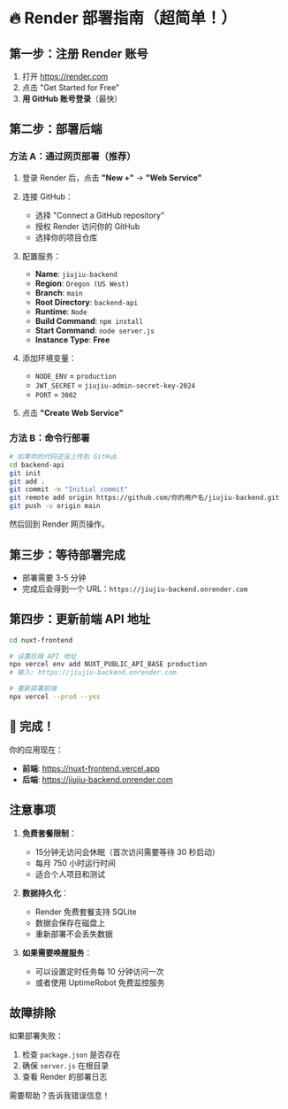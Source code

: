 # 🔥 Render 部署指南（超简单！）

## 第一步：注册 Render 账号

1. 打开 https://render.com
2. 点击 "Get Started for Free"
3. **用 GitHub 账号登录**（最快）

## 第二步：部署后端

### 方法 A：通过网页部署（推荐）

1. 登录 Render 后，点击 **"New +"** → **"Web Service"**

2. 连接 GitHub：
   - 选择 "Connect a GitHub repository"
   - 授权 Render 访问你的 GitHub
   - 选择你的项目仓库

3. 配置服务：
   - **Name**: `jiujiu-backend`
   - **Region**: `Oregon (US West)`
   - **Branch**: `main`
   - **Root Directory**: `backend-api`
   - **Runtime**: `Node`
   - **Build Command**: `npm install`
   - **Start Command**: `node server.js`
   - **Instance Type**: **Free**

4. 添加环境变量：
   - `NODE_ENV` = `production`
   - `JWT_SECRET` = `jiujiu-admin-secret-key-2024`
   - `PORT` = `3002`

5. 点击 **"Create Web Service"**

### 方法 B：命令行部署

```bash
# 如果你的代码还没上传到 GitHub
cd backend-api
git init
git add .
git commit -m "Initial commit"
git remote add origin https://github.com/你的用户名/jiujiu-backend.git
git push -u origin main
```

然后回到 Render 网页操作。

## 第三步：等待部署完成

- 部署需要 3-5 分钟
- 完成后会得到一个 URL：`https://jiujiu-backend.onrender.com`

## 第四步：更新前端 API 地址

```bash
cd nuxt-frontend

# 设置后端 API 地址
npx vercel env add NUXT_PUBLIC_API_BASE production
# 输入: https://jiujiu-backend.onrender.com

# 重新部署前端
npx vercel --prod --yes
```

## 🎉 完成！

你的应用现在：
- **前端**: https://nuxt-frontend.vercel.app
- **后端**: https://jiujiu-backend.onrender.com

## 注意事项

1. **免费套餐限制**：
   - 15分钟无访问会休眠（首次访问需要等待 30 秒启动）
   - 每月 750 小时运行时间
   - 适合个人项目和测试

2. **数据持久化**：
   - Render 免费套餐支持 SQLite
   - 数据会保存在磁盘上
   - 重新部署不会丢失数据

3. **如果需要唤醒服务**：
   - 可以设置定时任务每 10 分钟访问一次
   - 或者使用 UptimeRobot 免费监控服务

## 故障排除

如果部署失败：
1. 检查 `package.json` 是否存在
2. 确保 `server.js` 在根目录
3. 查看 Render 的部署日志

需要帮助？告诉我错误信息！